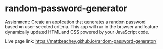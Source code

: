 # random-password-generator

Assignment: Create an application that generates a random password based on user-selected criteria. This app will run in the browser and feature dynamically updated HTML and CSS powered by your JavaScript code.

Live page link: https://mattbeachey.github.io/random-password-generator/

